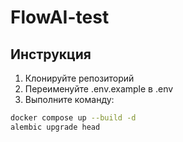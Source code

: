 # FlowAI-test

## Инструкция

1. Клонируйте репозиторий
2. Переименуйте .env.example в .env
3. Выполните команду:

```bash
docker compose up --build -d
alembic upgrade head
```
